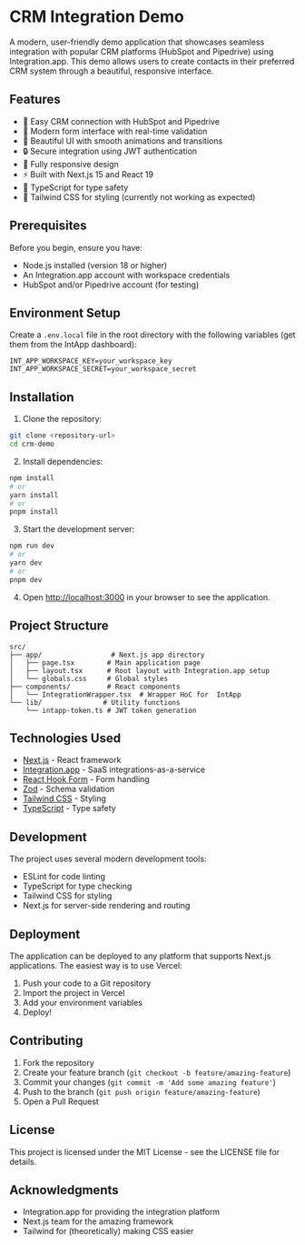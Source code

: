 # CRM Integration Demo

A modern, user-friendly demo application that showcases seamless integration with popular CRM platforms (HubSpot and Pipedrive) using Integration.app. This demo allows users to create contacts in their preferred CRM system through a beautiful, responsive interface.

## Features

- 🔌 Easy CRM connection with HubSpot and Pipedrive
- 📝 Modern form interface with real-time validation
- 🎨 Beautiful UI with smooth animations and transitions
- 🔒 Secure integration using JWT authentication
- 📱 Fully responsive design
- ⚡ Built with Next.js 15 and React 19
- 🎯 TypeScript for type safety
- 🎨 Tailwind CSS for styling (currently not working as expected)

## Prerequisites

Before you begin, ensure you have:

- Node.js installed (version 18 or higher)
- An Integration.app account with workspace credentials
- HubSpot and/or Pipedrive account (for testing)

## Environment Setup

Create a `.env.local` file in the root directory with the following variables (get them from the IntApp dashboard):

```env
INT_APP_WORKSPACE_KEY=your_workspace_key
INT_APP_WORKSPACE_SECRET=your_workspace_secret
```

## Installation

1. Clone the repository:
```bash
git clone <repository-url>
cd crm-demo
```

2. Install dependencies:
```bash
npm install
# or
yarn install
# or
pnpm install
```

3. Start the development server:
```bash
npm run dev
# or
yarn dev
# or
pnpm dev
```

4. Open [http://localhost:3000](http://localhost:3000) in your browser to see the application.

## Project Structure

```
src/
├── app/                 # Next.js app directory
│   ├── page.tsx        # Main application page
│   ├── layout.tsx      # Root layout with Integration.app setup
│   └── globals.css     # Global styles
├── components/         # React components
│   └── IntegrationWrapper.tsx  # Wrapper HoC for  IntApp
└── lib/               # Utility functions
    └── intapp-token.ts # JWT token generation
```

## Technologies Used

- [Next.js](https://nextjs.org/) - React framework
- [Integration.app](https://integration.app/) - SaaS integrations-as-a-service
- [React Hook Form](https://react-hook-form.com/) - Form handling
- [Zod](https://zod.dev/) - Schema validation
- [Tailwind CSS](https://tailwindcss.com/) - Styling
- [TypeScript](https://www.typescriptlang.org/) - Type safety

## Development

The project uses several modern development tools:

- ESLint for code linting
- TypeScript for type checking
- Tailwind CSS for styling
- Next.js for server-side rendering and routing

## Deployment

The application can be deployed to any platform that supports Next.js applications. The easiest way is to use Vercel:

1. Push your code to a Git repository
2. Import the project in Vercel
3. Add your environment variables
4. Deploy!

## Contributing

1. Fork the repository
2. Create your feature branch (`git checkout -b feature/amazing-feature`)
3. Commit your changes (`git commit -m 'Add some amazing feature'`)
4. Push to the branch (`git push origin feature/amazing-feature`)
5. Open a Pull Request

## License

This project is licensed under the MIT License - see the LICENSE file for details.

## Acknowledgments

- Integration.app for providing the integration platform
- Next.js team for the amazing framework
- Tailwind for (theoretically) making CSS easier
